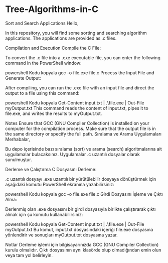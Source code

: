 # Tree-Algorithms-in-C
Sort and Search Applications
Hello,

In this repository, you will find some sorting and searching algorithm applications. The applications are provided as .c files.

Compilation and Execution
Compile the C File:

To convert the .c file into a .exe executable file, you can enter the following command in the PowerShell window:

powershell
Kodu kopyala
gcc -o file.exe file.c
Process the Input File and Generate Output:

After compiling, you can run the .exe file with an input file and direct the output to a file using this command:

powershell
Kodu kopyala
Get-Content input.txt | .\file.exe | Out-File myOutput.txt
This command reads the content of input.txt, pipes it to file.exe, and writes the results to myOutput.txt.

Notes
Ensure that GCC (GNU Compiler Collection) is installed on your computer for the compilation process.
Make sure that the output file is in the same directory or specify the full path.
Sıralama ve Arama Uygulamaları
Merhabalar,

Bu depo içerisinde bazı sıralama (sort) ve arama (search) algoritmalarına ait uygulamalar bulacaksınız. Uygulamalar .c uzantılı dosyalar olarak sunulmuştur.

Derleme ve Çalıştırma
C Dosyasını Derleme:

.c uzantılı dosyayı .exe uzantılı bir yürütülebilir dosyaya dönüştürmek için aşağıdaki komutu PowerShell ekranına yazabilirsiniz:

powershell
Kodu kopyala
gcc -o file.exe file.c
Girdi Dosyasını İşleme ve Çıktı Alma:

Derlenmiş olan .exe dosyasını bir girdi dosyasıyla birlikte çalıştırarak çıktı almak için şu komutu kullanabilirsiniz:

powershell
Kodu kopyala
Get-Content input.txt | .\file.exe | Out-File myOutput.txt
Bu komut, input.txt dosyasındaki içeriği file.exe dosyasına yönlendirir ve sonuçları myOutput.txt dosyasına yazar.

Notlar
Derleme işlemi için bilgisayarınızda GCC (GNU Compiler Collection) kurulu olmalıdır.
Çıktı dosyasının aynı klasörde olup olmadığından emin olun veya tam yol belirleyin.
